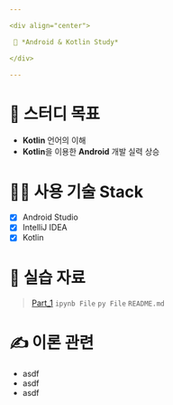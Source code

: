 ```yaml
---

<div align="center">

 💜 *Android & Kotlin Study*

</div>

---
```


# 🧐 스터디 목표
- **Kotlin** 언어의 이해  
- **Kotlin**을 이용한 **Android** 개발 실력 상승  

# 👨‍💻 사용 기술 Stack
- [x] Android Studio  
- [x] IntelliJ IDEA  
- [x] Kotlin  

# 💛 실습 자료
> [Part_1](https://github.com/DCherish/MachineLearning_N_DeepLearning/tree/master/Part_1) `ipynb File` `py File` `README.md`  

# ✍️ 이론 관련
- asdf  
- asdf  
- asdf  
 
